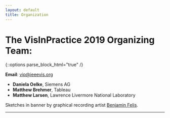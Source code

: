 ```yaml
---
layout: default
title: Organization
---
```


# The VisInPractice 2019 Organizing Team:

{::options parse_block_html="true" /}

<!-- <div class="left"> -->

**Email**: [vip@ieeevis.org](mailto:vip@ieeevis.org)

* **Daniela Oelke**, Siemens AG
* **Matthew Brehmer**, Tableau
* **Matthew Larsen**, Lawrence Livermore National Laboratory

Sketches in banner by graphical recording artist [Benjamin Felis](https://benjaminfelis.com/).


<!-- <img src="../assets/organizers.png" width="100%" title="Matthew Brehmer, Bernd Hentschel, Daniela Oelke"  alt="Matthew Brehmer, Bernd Hentschel, Daniela Oelke"/> -->

<!-- </div> -->

<!-- <div class="right"> -->

<!-- ## Program Committee

t.b.a. -->

<!-- </div> -->

- - -